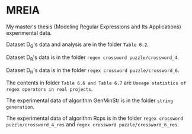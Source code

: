 # MREIA
My master's thesis (Modeling Regular Expressions and Its Applications) experimental data.

Dataset D<sub>G</sub>'s data and analysis are in the folder ``Table 6.2``.

Dataset D<sub>R</sub>'s data is in the folder ``regex crossword puzzle/crossword_4``.

Dataset D<sub>H</sub>'s data is in the folder ``regex crossword puzzle/crossword_6``.

The contents in folder ``Table 6.6 and Table 6.7`` are ``Useage statistics of regex operators in real projects``.

The experimental data of algorithm GenMinStr is in the folder ``string generation``.

The experimental data of algorithm Rcps is in the folder ``regex crossword puzzle/crossword_4_res`` and ``regex crossword puzzle/crossword_6_res``.
